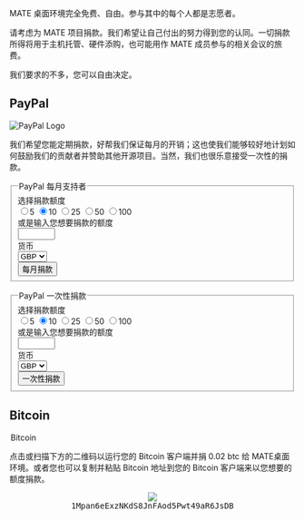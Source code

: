 <!--
.. link:
.. description:
.. tags: 
.. date: 2012-05-22 11:54:14
.. title: 捐款
.. slug: donate
-->

MATE 桌面环境完全免费、自由。参与其中的每个人都是志愿者。

请考虑为 MATE 项目捐款。我们希望让自己付出的努力得到您的认同。一切捐款所得将用于主机托管、硬件添购，也可能用作
MATE 成员参与的相关会议的旅费。

我们要求的不多，您可以自由决定。

<style>
img.centered {
    display: block;
    margin-left: auto;
    margin-right: auto }
</style>

## PayPal

<img class="right" src="https://www.paypalobjects.com/webstatic/mktg/Logo/pp-logo-100px.png" alt="PayPal Logo">

我们希望您能定期捐款，好帮我们保证每月的开销；这也使我们能够较好地计划如何鼓励我们的贡献者并赞助其他开源项目。当然，我们也很乐意接受一次性的捐款。

<div class="bs-docs-section">
  <div class="row">
    <div class="col-lg-6">
      <div class="well bs-component">
        <form name="monthly" class="form-horizontal" action="https://www.paypal.com/cgi-bin/webscr" onsubmit="return validateMonthlyForm()" method="post">
          <fieldset>
            <legend>PayPal 每月支持者</legend>
            <div class="form-group">
              <label for="donationAmount" class="col-lg-4 control-label">选择捐款额度</label>
              <div class="col-lg-6">
                <input type="radio" name="amt" value="5" />5
                <input type="radio" name="amt" value="10" checked="" />10
                <input type="radio" name="amt" value="25" />25
                <input type="radio" name="amt" value="50" />50
                <input type="radio" name="amt" value="100" />100
              </div>
            </div>
            <div class="form-group">
              <label for="specifyAmount" class="col-lg-4 control-label">或是输入您想要捐款的额度</label>
              <div class="col-lg-6">
                <input type="text" name="other" value="" size="5" maxlength="5">
              </div>
            </div>
            <div class="form-group">
              <label for="select" class="col-lg-4 control-label">货币</label>
              <div class="col-lg-6">
                <select class="form-control" name="currency_code">
                  <option>EUR</option>
                  <option>USD</option>
                  <option selected="">GBP</option>
                </select>
              </div>
            </div>
            <div class="form-group">
              <div class="col-lg-6">
                <button type="submit" class="btn btn-primary">每月捐款</button>
              </div>
            </div>
          </fieldset>
          <input type="hidden" name="cmd" value="_xclick-subscriptions">
          <input type="hidden" name="business" value="6282B4CZGVCB6">
          <input type="hidden" name="item_name" value="MATE Desktop Monthly Supporter">
          <input type="hidden" name="no_shipping" value="1">
          <input type="hidden" name="no_note" value="1">
          <input type="hidden" name="charset" value="UTF-8">
          <input type="hidden" name="a3" value="">
          <input type="hidden" name="p3" value="1">
          <input type="hidden" name="t3" value="M">
          <input type="hidden" name="src" value="1">
          <input type="hidden" name="sra" value="1">
          <input type="hidden" name="return" value="http://mate-desktop.org/zh_tw/donation-completed/">
          <input type="hidden" name="cancel_return" value="http://mate-desktop.org/zh_tw/donation-cancelled/">
        </form>
      </div>
    </div>
    <div class="col-lg-6">
      <div class="well bs-component">
        <form name="single" class="form-horizontal" action="https://www.paypal.com/cgi-bin/webscr" onsubmit="return validateSingleForm()" method="post">
          <fieldset>
            <legend>PayPal 一次性捐款</legend>
            <div class="form-group">
              <label for="donationAmount" class="col-lg-4 control-label">选择捐款额度</label>
              <div class="col-lg-6">
                <input type="radio" name="amt" value="5" />5
                <input type="radio" name="amt" value="10" checked="" />10
                <input type="radio" name="amt" value="25" />25
                <input type="radio" name="amt" value="50" />50
                <input type="radio" name="amt" value="100" />100
              </div>
            </div>
            <div class="form-group">
              <label for="specifyAmount" class="col-lg-4 control-label">或是输入您想要捐款的额度</label>
              <div class="col-lg-6">
                <input type="text" name="other" value="" size="5" maxlength="5">
              </div>
            </div>
            <div class="form-group">
              <label for="select" class="col-lg-4 control-label">货币</label>
              <div class="col-lg-6">
                <select class="form-control" name="currency_code">
                  <option>EUR</option>
                  <option>USD</option>
                  <option selected="">GBP</option>
                </select>
              </div>
            </div>
            <div class="form-group">
              <div class="col-lg-6">
                <button type="submit" class="btn btn-primary">一次性捐款</button>
              </div>
            </div>
          </fieldset>
          <input type="hidden" name="cmd" value="_xclick">
          <input type="hidden" name="business" value="6282B4CZGVCB6">
          <input type="hidden" name="item_name" value="MATE Desktop One-time Donation">
          <input type="hidden" name="no_shipping" value="1">
          <input type="hidden" name="no_note" value="1">
          <input type="hidden" name="charset" value="UTF-8">
          <input type="hidden" name="amount" value="">
          <input type="hidden" name="src" value="1">
          <input type="hidden" name="sra" value="1">
          <input type="hidden" name="return" value="http://mate-desktop.org/zh_tw/donation-completed/">
          <input type="hidden" name="cancel_return" value="http://mate-desktop.org/zh_tw/donation-cancelled/">
        </form>
      </div>
    </div>
  </div>
</div>

## Bitcoin

<div class="bs-docs-section">
  <div class="row">
    <div class="col-lg-12">
      <div class="well bs-component">
        <legend>Bitcoin</legend>
          <p>点击或扫描下方的二维码以运行您的 Bitcoin 客户端并捐
	  0.02 btc 给 MATE桌面环境。或者您也可以复制并粘贴
          Bitcoin 地址到您的 Bitcoin 客户端来以您想要的额度捐款。</p>
          <p align="center">
            <a href="bitcoin:1Mpan6eExzNKdS8JnFAod5Pwt49aR6JsDB?amount=0.02&label=MATE%20Desktop">
            <img src="https://chart.googleapis.com/chart?chs=384x384&cht=qr&chl=bitcoin:1Mpan6eExzNKdS8JnFAod5Pwt49aR6JsDB?amount=0.02&message=Donate_0.02_btc_to_MATE_Desktop" /></a>
            <br />
            <tt>1Mpan6eExzNKdS8JnFAod5Pwt49aR6JsDB</tt>
          </p>
      </div>
    </div>
  </div>
</div>

<script type="text/javascript">
  function validateMonthlyForm() {
    var n = document.forms["monthly"]["other"].value;
      if (n) {
        if (!isNaN(parseFloat(n)) && isFinite(n) && (n > 0)) {
          document.forms["monthly"]["a3"].value = n;
          return true;
        } else {
          alert("Please enter a valid donation amount - thanks!");
          document.forms["monthly"]["other"].value = "";
          return false;
        }
      }
      else {
        document.forms["monthly"]["a3"].value = document.forms["monthly"]["amt"].value;
        return true;
      }
  }

  function validateSingleForm() {
    var n = document.forms["single"]["other"].value;
      if (n) {
        if (!isNaN(parseFloat(n)) && isFinite(n) && (n > 0)) {
          document.forms["single"]["amount"].value = n;
          return true;
        } else {
          alert("Please enter a valid donation amount - thanks!");
          document.forms["single"]["other"].value = "";
          return false;
        }
      }
      else {
        document.forms["single"]["amount"].value = document.forms["single"]["amt"].value;
        return true;
      }
  }
</script>
